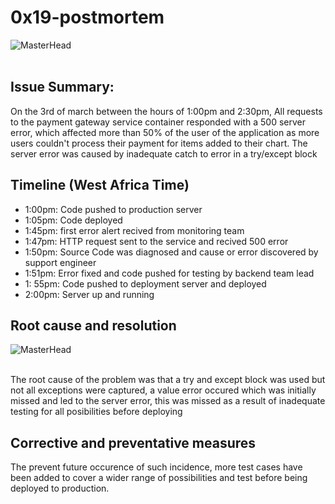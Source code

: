 # 0x19-postmortem
![MasterHead](https://my.tradeinvalet.com/Content/Images/Error_Image.gif)
<br><br>
## Issue Summary:
On the 3rd of march between the hours of 1:00pm and 2:30pm, All requests to the payment gateway service container responded with a 500 server error, which affected more than 50% of the user of the application as more users couldn't process their payment for items added to their chart. The server error was caused by inadequate catch to error in a try/except block

## Timeline (West Africa Time)
* 1:00pm: Code pushed to production server
* 1:05pm: Code deployed
* 1:45pm: first error alert recived from monitoring team
* 1:47pm: HTTP request sent to the service and recived 500 error
* 1:50pm: Source Code was diagnosed and cause or error discovered by support engineer
* 1:51pm: Error fixed and code pushed for testing by backend team lead
* 1: 55pm: Code pushed to deployment server and deployed
* 2:00pm: Server up and running


## Root cause and resolution
![MasterHead](https://i.imgur.com/r1eVdVy.gif)
<br><br>

The root cause of the problem was that a try and except block was used but not all exceptions were captured, a value error occured which was initially missed and led to the server error, this was missed as a result of inadequate testing for all posibilities before deploying

## Corrective and preventative measures
The prevent future occurence of such incidence, more test cases have been added to cover a wider range of possibilities and test before being deployed to production.